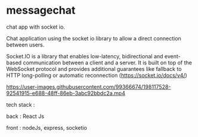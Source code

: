 # messagechat
chat app with socket io.

Chat application using the socket io library to allow a direct connection between users.

Socket.IO is a library that enables low-latency, bidirectional and event-based communication between a client and a server. It is built on top of the WebSocket protocol and provides additional guarantees like fallback to HTTP long-polling or automatic reconnection (https://socket.io/docs/v4/)



https://user-images.githubusercontent.com/99366674/198117528-92541915-e688-48ff-86eb-3abc92bbdc2a.mp4



tech stack : 

back : React Js

front : nodeJs, express, socketio

